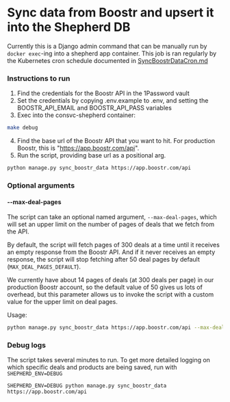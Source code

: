 # Sync data from Boostr and upsert it into the Shepherd DB

Currently this is a Django admin command that can be manually run by `docker exec`-ing into a shepherd app container. This job is ran regularly by the Kubernetes cron schedule documented in [SyncBoostrDataCron.md](syncBoostrDataCron.md)

### Instructions to run

1. Find the credentials for the Boostr API in the 1Password vault
2. Set the credentials by copying .env.example to .env, and setting the BOOSTR_API_EMAIL and BOOSTR_API_PASS variables
3. Exec into the consvc-shepherd container:

```sh
make debug
```
4. Find the base url of the Boostr API that you want to hit. For production Boostr, this is "https://app.boostr.com/api".
5. Run the script, providing base url as a positional arg.
```sh
python manage.py sync_boostr_data https://app.boostr.com/api
```

### Optional arguments

#### --max-deal-pages
The script can take an optional named argument, `--max-deal-pages`, which will
set an upper limit on the number of pages of deals that we fetch from the API.

By default, the script will fetch pages of 300 deals at a time until it
receives an empty response from the Boostr API. And if it never receives an
empty response, the script will stop fetching after 50 deal pages by default
(`MAX_DEAL_PAGES_DEFAULT`).

We currently have about 14 pages of deals (at 300 deals per page) in our
production Boostr account, so the default value of 50 gives us lots of overhead,
but this parameter allows us to invoke the script with a custom value for the
upper limit on deal pages.

Usage:
```sh
python manage.py sync_boostr_data https://app.boostr.com/api --max-deal-pages 15
```

### Debug logs

The script takes several minutes to run. To get more detailed logging on which
specific deals and products are being saved, run with `SHEPHERD_ENV=DEBUG`

```shell
SHEPHERD_ENV=DEBUG python manage.py sync_boostr_data https://app.boostr.com/api
```
